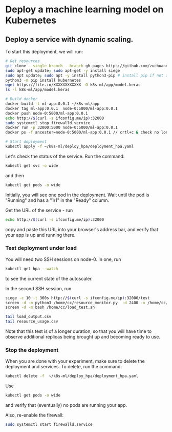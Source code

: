 # Deploy a machine learning model on Kubernetes




## Deploy a service with dynamic scaling. 


To start this deployment, we will run:

``` bash
# Get resources
git clone --single-branch --branch gh-pages https://github.com/zuchuandatou/k8s-ml.git
sudo apt-get update; sudo apt-get -y install siege
sudo apt update; sudo apt -y install python3-pip # install pip if not already installed
python3 -m pip install kubernetes
wget https://file.io/XXXXXXXXXXXX -O k8s-ml/app/model.keras
ls -l k8s-ml/app/model.keras

# Build docker
docker build -t ml-app:0.0.1 ~/k8s-ml/app
docker tag ml-app:0.0.1  node-0:5000/ml-app:0.0.1
docker push node-0:5000/ml-app:0.0.1
echo http://$(curl -s ifconfig.me/ip):32000
sudo systemctl stop firewalld.service
docker run -p 32000:5000 node-0:5000/ml-app:0.0.1
docker ps -f ancestor=node-0:5000/ml-app:0.0.1 // crtl+c & check no longer running

# Start deployment
kubectl apply -f ~/k8s-ml/deploy_hpa/deployment_hpa.yaml
```

Let's check the status of the service. Run the command:

```bash
kubectl get svc -o wide
```

and then

```bash
kubectl get pods -o wide
```

Initially, you will see one pod in the deployment. Wait until the pod is "Running" and has a "1/1" in the "Ready" column.

Get the URL of the service - run

```bash
echo http://$(curl -s ifconfig.me/ip):32000
```

copy and paste this URL into your browser's address bar, and verify that your app is up and running there. 

### Test deployment under load

You will need two SSH sessions on node-0. In one, run

```bash
kubectl get hpa --watch
```

to see the current state of the autoscaler.


 In the second SSH session, run


```bash
siege -c 10 -t 360s http://$(curl -s ifconfig.me/ip):32000/test
screen -d -m python3 /home/cc/resource_monitor.py  -d 2400 -o /home/cc/resource_usage.csv
screen -d -m bash /home/cc/load_test.sh

tail load_output.csv
tail resource_usage.csv
```

Note that this test is of a longer duration, so that you will have time to observe additional replicas being brought up and becoming ready to use. 

### Stop the deployment

When you are done with your experiment, make sure to delete the deployment and services. To delete, run the command:

```bash
kubectl delete -f  ~/k8s-ml/deploy_hpa/deployment_hpa.yaml
```

Use

``` bash
kubectl get pods -o wide
```

and verify that (eventually) no pods are running your app.

Also, re-enable the firewall:

```bash
sudo systemctl start firewalld.service
```

